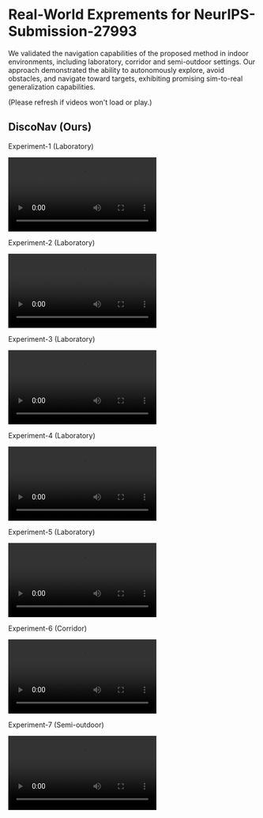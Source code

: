 # Real-World Exprements for NeurIPS-Submission-27993

We validated the navigation capabilities of the proposed method in indoor environments, including laboratory, corridor and semi-outdoor settings. Our approach demonstrated the ability to autonomously explore, avoid obstacles, and navigate toward targets, exhibiting promising sim-to-real generalization capabilities.

(Please refresh if videos won't load or play.)

## DiscoNav (Ours)

<p>Experiment-1 (Laboratory)</p>
<video src="https://github.com/user-attachments/assets/02b56aec-6f40-4f41-917f-92e0d9e2ab04"></video>
<p>Experiment-2 (Laboratory)</p>
<video src="https://github.com/user-attachments/assets/1700fc5e-a962-4d1b-8c88-6594ab1e0881"></video>
<p>Experiment-3 (Laboratory)</p>
<video src="https://github.com/user-attachments/assets/907da1b9-2045-4762-bc88-594e2e6c22e5"></video>
<p>Experiment-4 (Laboratory)</p>
<video src="https://github.com/user-attachments/assets/418b8ad8-d768-4a37-a4c9-25081cf89c1c"></video>
<p>Experiment-5 (Laboratory)</p>
<video src="https://github.com/user-attachments/assets/6fc85e01-7187-4912-a34b-ed1e9d35ae92"></video>
<p>Experiment-6 (Corridor)</p>
<video src="https://github.com/user-attachments/assets/a52a9264-8c61-48c7-9fb7-fdeca0bfb677"></video>
<p>Experiment-7 (Semi-outdoor)</p>
<video src="https://github.com/user-attachments/assets/c025a89a-5fbc-43f4-9679-27205a23279e"></video>
